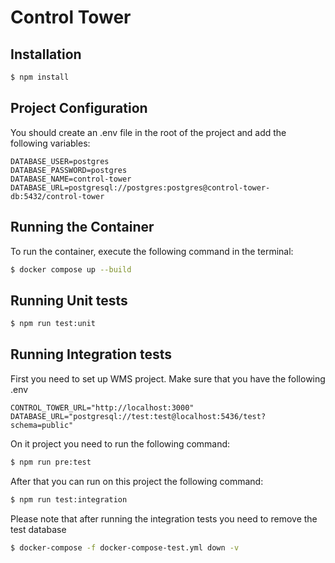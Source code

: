 # Control Tower

## Installation
```bash
$ npm install
```
## Project Configuration

You should create an .env file in the root of the project and add the following variables:

```env
DATABASE_USER=postgres
DATABASE_PASSWORD=postgres
DATABASE_NAME=control-tower
DATABASE_URL=postgresql://postgres:postgres@control-tower-db:5432/control-tower
```

## Running the Container
To run the container, execute the following command in the terminal:
```bash
$ docker compose up --build
```
## Running Unit tests
```bash
$ npm run test:unit
```
## Running Integration tests
First you need to set up WMS project. Make sure that you have the following .env
```env
CONTROL_TOWER_URL="http://localhost:3000"
DATABASE_URL="postgresql://test:test@localhost:5436/test?schema=public"
```

On it project you need to run the following command:
```bash
$ npm run pre:test
```
After that you can run on this project the following command:
```bash
$ npm run test:integration
```
Please note that after running the integration tests you need to remove the test database
```bash
$ docker-compose -f docker-compose-test.yml down -v
```